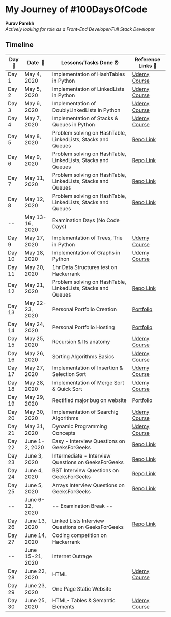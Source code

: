 # My Journey of #100DaysOfCode 

**Purav Parekh**  
*Actively looking for role as a Front-End Developer/Full Stack Developer* 

## Timeline

|**Day:pushpin:**|**Date &nbsp;:calendar:**|**Lessons/Tasks Done :alarm_clock:**| **Reference Links :link:**|
|------|-----------------|--------------------|---------------------|
|Day 1|May 4, 2020| Implementation of HashTables in Python | [Udemy Course](https://www.udemy.com/course/master-the-coding-interview-data-structures-algorithms/) |
|Day 2|May 5, 2020| Implementation of LinkedLists in Python | [Udemy Course](https://www.udemy.com/course/master-the-coding-interview-data-structures-algorithms/)|
|Day 3|May 6, 2020| Implementation of DoublyLinkedLists in Python | [Udemy Course](https://www.udemy.com/course/master-the-coding-interview-data-structures-algorithms/)|
|Day 4|May 7, 2020| Implementation of Stacks & Queues in Python | [Udemy Course](https://www.udemy.com/course/master-the-coding-interview-data-structures-algorithms/)|
|Day 5|May 8, 2020| Problem solving on HashTable, LinkedLists, Stacks and Queues | [Repo Link](https://github.com/purav-parekh/InterviewQuestions/)|
|Day 6|May 9, 2020| Problem solving on HashTable, LinkedLists, Stacks and Queues | [Repo Link](https://github.com/purav-parekh/InterviewQuestions/) |
|Day 7|May 11, 2020| Problem solving on HashTable, LinkedLists, Stacks and Queues | [Repo Link](https://github.com/purav-parekh/InterviewQuestions/) |
|Day 8|May 12, 2020| Problem solving on HashTable, LinkedLists, Stacks and Queues | [Repo Link](https://github.com/purav-parekh/InterviewQuestions/) |
|--|May 13-16, 2020| Examination Days (No Code Days) |  |
|Day 9|May 17, 2020| Implementation of Trees, Trie in Python | [Udemy Course](https://www.udemy.com/course/master-the-coding-interview-data-structures-algorithms/) |
|Day 10|May 18, 2020| Implementation of Graphs in Python | [Udemy Course](https://www.udemy.com/course/master-the-coding-interview-data-structures-algorithms/) |
|Day 11|May 20, 2020| 1hr Data Structures test on Hackerrank |  |
|Day 12|May 21, 2020| Problem solving on HashTable, LinkedLists, Stacks and Queues | [Repo Link](https://github.com/purav-parekh/InterviewQuestions/) |
|Day 13|May 22-23, 2020| Personal Portfolio Creation | [Portfolio](https://purav-parekh.github.io) |
|Day 14|May 24, 2020| Personal Portfolio Hosting | [Portfolio](https://purav-parekh.github.io) |
|Day 15|May 25, 2020| Recursion & Its anatomy | [Udemy Course](https://www.udemy.com/course/master-the-coding-interview-data-structures-algorithms/) |
|Day 16|May 26, 2020| Sorting Algorithms Basics| [Udemy Course](https://www.udemy.com/course/master-the-coding-interview-data-structures-algorithms/) |
|Day 17|May 27, 2020| Implementation of Insertion & Selection Sort| [Udemy Course](https://www.udemy.com/course/master-the-coding-interview-data-structures-algorithms/) |
|Day 18|May 28, 2020| Implementation of Merge Sort & Quick Sort| [Udemy Course](https://www.udemy.com/course/master-the-coding-interview-data-structures-algorithms/) |
|Day 19|May 29, 2020| Rectified major bug on website| [Portfolio](https://purav-parekh.github.io) |
|Day 20|May 30, 2020| Implementation of Searchig Algorithms| [Udemy Course](https://www.udemy.com/course/master-the-coding-interview-data-structures-algorithms/) |
|Day 21|May 31, 2020| Dynamic Programming Concepts| [Udemy Course](https://www.udemy.com/course/master-the-coding-interview-data-structures-algorithms/) |
|Day 22|June 1-2, 2020| Easy - Interview Questions on GeeksForGeeks| [Repo Link](https://github.com/purav-parekh/InterviewQuestions/)|
|Day 23|June 3, 2020| Intermediate - Interview Questions on GeeksForGeeks| [Repo Link](https://github.com/purav-parekh/InterviewQuestions/)|
|Day 24|June 4, 2020| BST Interview Questions on GeeksForGeeks| [Repo Link](https://github.com/purav-parekh/InterviewQuestions/)|
|Day 25|June 5, 2020| Arrays Interview Questions on GeeksForGeeks| [Repo Link](https://github.com/purav-parekh/InterviewQuestions/)|
|--|June 6-12, 2020| -- Examination Break -- | |
|Day 26|June 13, 2020| Linked Lists Interview Questions on GeeksForGeeks| [Repo Link](https://github.com/purav-parekh/InterviewQuestions/)|
|Day 27|June 14, 2020| Coding competition on Hackerrank| |
|--|June 15-21, 2020| Internet Outrage | |
|Day 28|June 22, 2020| HTML | [Udemy Course](https://www.udemy.com/course/react-js-a-complete-guide-for-frontend-web-development/)|
|Day 29|June 23, 2020| One Page Static Website | |
|Day 30|June 25, 2020| HTML- Tables & Semantic Elements | [Udemy Course](https://www.udemy.com/course/react-js-a-complete-guide-for-frontend-web-development/)|
